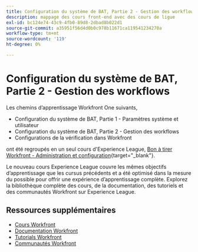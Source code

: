 ```yaml
---
title: Configuration du système de BAT, Partie 2 - Gestion des workflows
description: mappage des cours front-end avec des cours de ligue
exl-id: bc124e74-43c9-4fb0-89d8-2dbad8b022d1
source-git-commit: a35951f56d4d0b0c978b11671ca119541234270a
workflow-type: tm+mt
source-wordcount: '119'
ht-degree: 0%

---
```


# Configuration du système de BAT, Partie 2 - Gestion des workflows

Les chemins d’apprentissage Workfront One suivants,

* Configuration du système de BAT, Partie 1 - Paramètres système et utilisateur
* Configuration du système de BAT, Partie 2 - Gestion des workflows
* Configurations de la vérification dans Workfront

ont été regroupés en un seul cours d&#39;Experience League, [Bon à tirer Workfront - Administration et configuration](https://experienceleague.adobe.com/?recommended=Workfront-A-1-2022.3.proof){target="_blank"}.

Le nouveau cours Experience League couvre les mêmes objectifs d’apprentissage que les cursus précédents et a été optimisé dans la mesure du possible pour offrir une expérience d’apprentissage complète.  Explorez la bibliothèque complète des cours, de la documentation, des tutoriels et des communautés Workfront sur Experience League.

## Ressources supplémentaires

* [Cours Workfront](https://experienceleague.adobe.com/?lang=en&amp;Solution=Workfront#courses)
* [Documentation Workfront](https://experienceleague.adobe.com/docs/workfront.html)
* [Tutorials Workfront](https://experienceleague.adobe.com/docs/workfront-learn/tutorials-workfront/home.html)
* [Communautés Workfront](https://experienceleaguecommunities.adobe.com/t5/workfront/ct-p/workfront)
